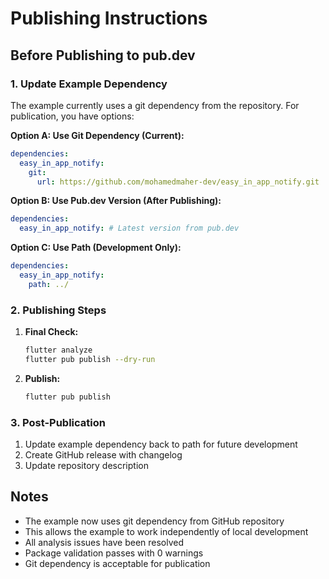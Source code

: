 # Publishing Instructions

## Before Publishing to pub.dev

### 1. Update Example Dependency

The example currently uses a git dependency from the repository. For publication, you have options:

**Option A: Use Git Dependency (Current):**

```yaml
dependencies:
  easy_in_app_notify:
    git:
      url: https://github.com/mohamedmaher-dev/easy_in_app_notify.git
```

**Option B: Use Pub.dev Version (After Publishing):**

```yaml
dependencies:
  easy_in_app_notify: # Latest version from pub.dev
```

**Option C: Use Path (Development Only):**

```yaml
dependencies:
  easy_in_app_notify:
    path: ../
```

### 2. Publishing Steps

1. **Final Check:**

   ```bash
   flutter analyze
   flutter pub publish --dry-run
   ```

2. **Publish:**
   ```bash
   flutter pub publish
   ```

### 3. Post-Publication

1. Update example dependency back to path for future development
2. Create GitHub release with changelog
3. Update repository description

## Notes

- The example now uses git dependency from GitHub repository
- This allows the example to work independently of local development
- All analysis issues have been resolved
- Package validation passes with 0 warnings
- Git dependency is acceptable for publication
